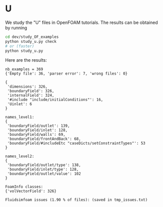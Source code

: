 # U

We study the "U" files in OpenFOAM tutorials. The results can be obtained
by running

```sh
cd dev/study_OF_examples
python study_u.py check
# or (faster)
python study_u.py
```

Here are the results:

```
nb_examples = 369
{'Empty file': 36, 'parser error': 7, 'wrong files': 0}

{
 'dimensions': 326,
 'boundaryField': 326,
 'internalField': 324,
 '#include "include/initialConditions"': 16,
 'Uinlet': 6
}

names_level1:
{
 'boundaryField/outlet': 139,
 'boundaryField/inlet': 128,
 'boundaryField/walls': 69,
 'boundaryField/frontAndBack': 68,
 'boundaryField/#includeEtc "caseDicts/setConstraintTypes"': 53
}

names_level2:
{
 'boundaryField/outlet/type': 138,
 'boundaryField/inlet/type': 128,
 'boundaryField/outlet/value': 102
}

FoamInfo classes:
{'volVectorField': 326}

Fluidsimfoam issues (1.90 % of files): (saved in tmp_issues.txt)

```
